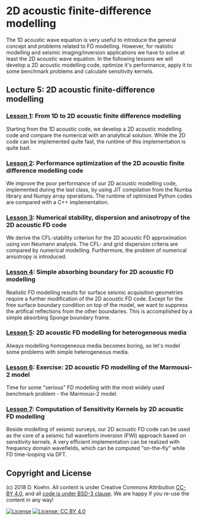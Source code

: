 # 2D acoustic finite-difference modelling

The 1D acoustic wave equation is very useful to introduce the general concept and problems related to FD modelling. However, for realistic modelling and seismic imaging/inversion applications we have to solve at least the 2D 
acoustic wave equation. In the following lessons we will develop a 2D acoustic modelling code, optimize it's performance, apply it to some benchmark problems and calculate sensitivity kernels.

## Lecture 5: 2D acoustic finite-difference modelling

### [Lesson 1](http://nbviewer.ipython.org/urls/github.com/daniel-koehn/Theory-of-seismic-waves-II/tree/master/05_2D_acoustic_FD_modelling/1_From_1D_to_2D_acoustic_FD_modelling_final.ipynb): From 1D to 2D acoustic finite difference modelling

Starting from the 1D acoustic code, we develop a 2D acoustic modelling code and compare the numerical with an analytical solution. While the 2D code can be implemented quite fast, the runtime of this implementation is quite bad.

### [Lesson 2](http://nbviewer.ipython.org/urls/github.com/daniel-koehn/Theory-of-seismic-waves-II/tree/master/05_2D_acoustic_FD_modelling/2_Optimizing_fdac2d_code.ipynb): Performance optimization of the 2D acoustic finite difference modelling code

We improve the poor performance of our 2D acoustic modelling code, implemented during the last class, by using JIT compilation from the Numba library and Numpy array operations. The runtime of optimized Python codes are compared 
with a C++ implementation.

### [Lesson 3](http://nbviewer.ipython.org/urls/github.com/daniel-koehn/Theory-of-seismic-waves-II/tree/master/05_2D_acoustic_FD_modelling/3_fdac2d_num_stability_anisotropy.ipynb): Numerical stability, dispersion and anisotropy of the 2D acoustic FD code

We derive the CFL-stability criterion for the 2D acoustic FD approximation using von Neumann analysis. The CFL- and grid dispersion criteria are compared by numerical modelling. Furthermore, the problem of numerical 
anisotropy is introduced.

### [Lesson 4](http://nbviewer.ipython.org/urls/github.com/daniel-koehn/Theory-of-seismic-waves-II/tree/master/05_2D_acoustic_FD_modelling/4_fdac2d_absorbing_boundary.ipynb): Simple absorbing boundary for 2D acoustic FD modelling

Realistic FD modelling results for surface seismic acquisition geometries require a further modification of the 2D acoustic FD code. Except for the free surface boundary condition on top of the model, we want to suppress 
the artifical reflections from the other boundaries. This is accomplished by a simple absorbing Sponge boundary frame. 

### [Lesson 5](https://nbviewer.jupyter.org/github/daniel-koehn/Theory-of-seismic-waves-II/blob/master/05_2D_acoustic_FD_modelling/5_fdac2d_heterogeneous.ipynb): 2D acoustic FD modelling for heterogeneous media

Always modelling homogeneous media becomes boring, so let's model some problems with simple heterogeneous media.

### [Lesson 6](http://nbviewer.ipython.org/urls/github.com/daniel-koehn/Theory-of-seismic-waves-II/tree/master/05_2D_acoustic_FD_modelling/6_fdac2d_marmousi_model_exercise.ipynb): Exercise: 2D acoustic FD modelling of the Marmousi-2 model

Time for some "serious" FD modelling with the most widely used benchmark problem - the Marmousi-2 model.

### [Lesson 7](http://nbviewer.ipython.org/urls/github.com/daniel-koehn/Theory-of-seismic-waves-II/tree/master/05_2D_acoustic_FD_modelling/7_fdac2d_sensitivity_kernels.ipynb): Computation of Sensitivity Kernels by 2D acoustic FD modelling

Beside modelling of seismic surveys, our 2D acoustic FD code can be used as the core of a seismic full waveform inversion (FWI) approach based on sensitivity kernels. A very efficient implementation can be realized with 
frequency domain wavefields, which can be computed "on-the-fly" while FD time-looping via DFT.


## Copyright and License

(c) 2018 D. Koehn. All content is under Creative Commons Attribution [CC-BY 4.0](https://creativecommons.org/licenses/by/4.0/legalcode.txt), and all [code is under BSD-3 clause](https://github.com/engineersCode/EngComp/blob/master/LICENSE). We are happy if you re-use the content in any way!

[![License](https://img.shields.io/badge/License-BSD%203--Clause-blue.svg)](https://opensource.org/licenses/BSD-3-Clause) [![License: CC BY 4.0](https://img.shields.io/badge/License-CC%20BY%204.0-lightgrey.svg)](https://creativecommons.org/licenses/by/4.0/)
